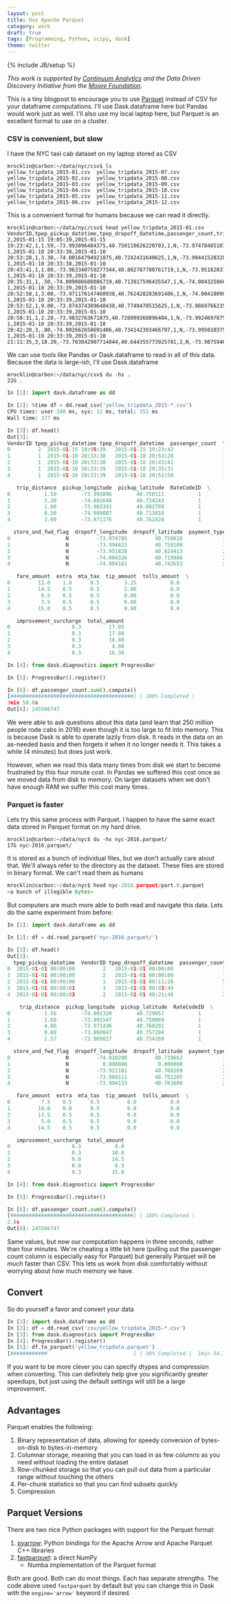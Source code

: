 ```yaml
---
layout: post
title: Use Apache Parquet
category: work
draft: true
tags: [Programming, Python, scipy, dask]
theme: twitter
---
```

{% include JB/setup %}

*This work is supported by [Continuum Analytics](http://continuum.io)
and the Data Driven Discovery Initiative from the [Moore
Foundation](https://www.moore.org/).*

This is a tiny blogpost to encourage you to use
[Parquet](http://parquet.apache.org/) instead of CSV for your dataframe
computations.  I'll use Dask.dataframe here but Pandas would work just as well.
I'll also use my local laptop here, but Parquet is an excellent format to use
on a cluster.

### CSV is convenient, but slow

I have the NYC taxi cab dataset on my laptop stored as CSV

```
mrocklin@carbon:~/data/nyc/csv$ ls
yellow_tripdata_2015-01.csv  yellow_tripdata_2015-07.csv
yellow_tripdata_2015-02.csv  yellow_tripdata_2015-08.csv
yellow_tripdata_2015-03.csv  yellow_tripdata_2015-09.csv
yellow_tripdata_2015-04.csv  yellow_tripdata_2015-10.csv
yellow_tripdata_2015-05.csv  yellow_tripdata_2015-11.csv
yellow_tripdata_2015-06.csv  yellow_tripdata_2015-12.csv
```

This is a convenient format for humans because we can read it directly.

```
mrocklin@carbon:~/data/nyc/csv$ head yellow_tripdata_2015-01.csv
VendorID,tpep_pickup_datetime,tpep_dropoff_datetime,passenger_count,trip_distance,pickup_longitude,pickup_latitude,RateCodeID,store_and_fwd_flag,dropoff_longitude,dropoff_latitude,payment_type,fare_amount,extra,mta_tax,tip_amount,tolls_amount,improvement_surcharge,total_amount
2,2015-01-15 19:05:39,2015-01-15
19:23:42,1,1.59,-73.993896484375,40.750110626220703,1,N,-73.974784851074219,40.750617980957031,1,12,1,0.5,3.25,0,0.3,17.05
1,2015-01-10 20:33:38,2015-01-10
20:53:28,1,3.30,-74.00164794921875,40.7242431640625,1,N,-73.994415283203125,40.759109497070313,1,14.5,0.5,0.5,2,0,0.3,17.8
1,2015-01-10 20:33:38,2015-01-10
20:43:41,1,1.80,-73.963340759277344,40.802787780761719,1,N,-73.951820373535156,40.824413299560547,2,9.5,0.5,0.5,0,0,0.3,10.8
1,2015-01-10 20:33:39,2015-01-10
20:35:31,1,.50,-74.009086608886719,40.713817596435547,1,N,-74.004325866699219,40.719985961914063,2,3.5,0.5,0.5,0,0,0.3,4.8
1,2015-01-10 20:33:39,2015-01-10
20:52:58,1,3.00,-73.971176147460938,40.762428283691406,1,N,-74.004180908203125,40.742652893066406,2,15,0.5,0.5,0,0,0.3,16.3
1,2015-01-10 20:33:39,2015-01-10
20:53:52,1,9.00,-73.874374389648438,40.7740478515625,1,N,-73.986976623535156,40.758193969726563,1,27,0.5,0.5,6.7,5.33,0.3,40.33
1,2015-01-10 20:33:39,2015-01-10
20:58:31,1,2.20,-73.9832763671875,40.726009368896484,1,N,-73.992469787597656,40.7496337890625,2,14,0.5,0.5,0,0,0.3,15.3
1,2015-01-10 20:33:39,2015-01-10
20:42:20,3,.80,-74.002662658691406,40.734142303466797,1,N,-73.995010375976563,40.726325988769531,1,7,0.5,0.5,1.66,0,0.3,9.96
1,2015-01-10 20:33:39,2015-01-10
21:11:35,3,18.20,-73.783042907714844,40.644355773925781,2,N,-73.987594604492187,40.759357452392578,2,52,0,0.5,0,5.33,0.3,58.13
```

We can use tools like Pandas or Dask.dataframe to read in all of this data.
Because the data is large-ish, I'll use Dask.dataframe

```
mrocklin@carbon:~/data/nyc/csv$ du -hs .
22G .
```

```python
In [1]: import dask.dataframe as dd

In [2]: %time df = dd.read_csv('yellow_tripdata_2015-*.csv')
CPU times: user 340 ms, sys: 12 ms, total: 352 ms
Wall time: 377 ms

In [3]: df.head()
Out[3]:
VendorID tpep_pickup_datetime tpep_dropoff_datetime  passenger_count  \
0         2  2015-01-15 19:05:39   2015-01-15 19:23:42                1
1         1  2015-01-10 20:33:38   2015-01-10 20:53:28                1
2         1  2015-01-10 20:33:38   2015-01-10 20:43:41                1
3         1  2015-01-10 20:33:39   2015-01-10 20:35:31                1
4         1  2015-01-10 20:33:39   2015-01-10 20:52:58                1

   trip_distance  pickup_longitude  pickup_latitude  RateCodeID  \
0           1.59        -73.993896        40.750111           1
1           3.30        -74.001648        40.724243           1
2           1.80        -73.963341        40.802788           1
3           0.50        -74.009087        40.713818           1
4           3.00        -73.971176        40.762428           1

  store_and_fwd_flag  dropoff_longitude  dropoff_latitude  payment_type \
0                  N         -73.974785         40.750618             1
1                  N         -73.994415         40.759109             1
2                  N         -73.951820         40.824413             2
3                  N         -74.004326         40.719986             2
4                  N         -74.004181         40.742653             2

   fare_amount  extra  mta_tax  tip_amount  tolls_amount  \
0         12.0    1.0      0.5        3.25           0.0
1         14.5    0.5      0.5        2.00           0.0
2          9.5    0.5      0.5        0.00           0.0
3          3.5    0.5      0.5        0.00           0.0
4         15.0    0.5      0.5        0.00           0.0

   improvement_surcharge  total_amount
0                    0.3         17.05
1                    0.3         17.80
2                    0.3         10.80
3                    0.3          4.80
4                    0.3         16.30

In [4]: from dask.diagnostics import ProgressBar

In [5]: ProgressBar().register()

In [6]: df.passenger_count.sum().compute()
[########################################] | 100% Completed |
3min 58.8s
Out[6]: 245566747
```

We were able to ask questions about this data (and learn that 250 million
people rode cabs in 2016) even though it is too large to fit into memory.  This
is because Dask is able to operate lazily from disk.  It reads in the data on
an as-needed basis and then forgets it when it no longer needs it.  This takes
a while (4 minutes) but does just work.

However, when we read this data many times from disk we start to become
frustrated by this four minute cost.  In Pandas we suffered this cost once as
we moved data from disk to memory.  On larger datasets when we don't have
enough RAM we suffer this cost many times.


### Parquet is faster

Lets try this same process with Parquet.  I happen to have the same exact data
stored in Parquet format on my hard drive.

```
mrocklin@carbon:~/data/nyc$ du -hs nyc-2016.parquet/
17G nyc-2016.parquet/
```

It is stored as a bunch of individual files, but we don't actually care about
that.  We'll always refer to the directory as the dataset.  These files are
stored in binary format.  We can't read them as humans

```python
mrocklin@carbon:~/data/nyc$ head nyc-2016.parquet/part.0.parquet
<a bunch of illegible bytes>
```

But computers are much more able to both read and navigate this data.  Lets do
the same experiment from before:

```python
In [1]: import dask.dataframe as dd

In [2]: df = dd.read_parquet('nyc-2016.parquet/')

In [3]: df.head()
Out[3]:
  tpep_pickup_datetime  VendorID tpep_dropoff_datetime  passenger_count  \
0  2015-01-01 00:00:00         2   2015-01-01 00:00:00                3
1  2015-01-01 00:00:00         2   2015-01-01 00:00:00                1
2  2015-01-01 00:00:00         1   2015-01-01 00:11:26                5
3  2015-01-01 00:00:01         1   2015-01-01 00:03:49                1
4  2015-01-01 00:00:03         2   2015-01-01 00:21:48                2

    trip_distance  pickup_longitude  pickup_latitude  RateCodeID  \
0           1.56        -74.001320        40.729057           1
1           1.68        -73.991547        40.750069           1
2           4.00        -73.971436        40.760201           1
3           0.80        -73.860847        40.757294           1
4           2.57        -73.969017        40.754269           1

  store_and_fwd_flag  dropoff_longitude  dropoff_latitude  payment_type  \
0                  N         -74.010208         40.719662             1
1                  N           0.000000          0.000000             2
2                  N         -73.921181         40.768269             2
3                  N         -73.868111         40.752285             2
4                  N         -73.994133         40.761600             2

   fare_amount  extra  mta_tax  tip_amount  tolls_amount  \
0          7.5    0.5      0.5         0.0           0.0
1         10.0    0.0      0.5         0.0           0.0
2         13.5    0.5      0.5         0.0           0.0
3          5.0    0.5      0.5         0.0           0.0
4         14.5    0.5      0.5         0.0           0.0

   improvement_surcharge  total_amount
0                    0.3           8.8
1                    0.3          10.8
2                    0.0          14.5
3                    0.0           6.3
4                    0.3          15.8

In [4]: from dask.diagnostics import ProgressBar

In [5]: ProgressBar().register()

In [6]: df.passenger_count.sum().compute()
[########################################] | 100% Completed |
2.8s
Out[6]: 245566747
```

Same values, but now our computation happens in three seconds, rather than four
minutes.  We're cheating a little bit here (pulling out the passenger count
column is especially easy for Parquet) but generally Parquet will be *much*
faster than CSV.  This lets us work from disk comfortably without worrying
about how much memory we have.

Convert
-------

So do yourself a favor and convert your data

```python
In [1]: import dask.dataframe as dd
In [2]: df = dd.read_csv('csv/yellow_tripdata_2015-*.csv')
In [3]: from dask.diagnostics import ProgressBar
In [4]: ProgressBar().register()
In [5]: df.to_parquet('yellow_tripdata.parquet')
[############                            ] | 30% Completed |  1min 54.7s
```

If you want to be more clever you can specify dtypes and compression when
converting.  This can definitely help give you significantly greater speedups,
but just using the default settings will still be a large improvement.


Advantages
----------

Parquet enables the following:

1.  Binary representation of data, allowing for speedy conversion of
    bytes-on-disk to bytes-in-memory
2.  Columnar storage, meaning that you can load in as few columns as you need
    without loading the entire dataset
3.  Row-chunked storage so that you can pull out data from a particular range
    without touching the others
4.  Per-chunk statistics so that you can find subsets quickly
5.  Compression

Parquet Versions
----------------

There are two nice Python packages with support for the Parquet format:

1.  [pyarrow](https://arrow.apache.org/docs/python/parquet.html):
    Python bindings for the Apache Arrow and Apache Parquet C++ libraries
2.  [fastparquet](http://fastparquet.readthedocs.io/en/latest/): a direct NumPy
    + Numba implementation of the Parquet format

Both are good.  Both can do most things.  Each has separate strengths.  The
code above used `fastparquet` by default but you can change this in Dask with
the `engine='arrow'` keyword if desired.
